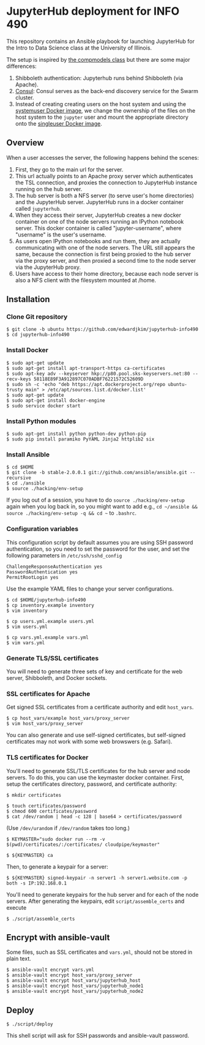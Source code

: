# JupyterHub deployment for INFO 490

This repository contains an Ansible playbook for launching JupyterHub for the
Intro to Data Science class at the University of Illinois.

The setup is inspired by [the compmodels class](https://github.com/compmodels/jupyterhub-deploy)
but there are some major differences:

1.  Shibboleth authentication: Jupyterhub runs behind Shibboleth (via Apache).
2.  [Consul](https://www.consul.io/): Consul serves as the back-end discovery service
    for the Swarm cluster.
3.  Instead of creating creating users on the host system and using the
    [systemuser Docker image](https://github.com/jupyter/dockerspawner/tree/master/systemuser),
    we change the ownership of the files on the host system to the `jupyter` user and mount
    the appropriate directory onto the
    [singleuser Docker image](https://github.com/jupyter/dockerspawner/tree/master/singleuser).


## Overview

When a user accesses the server, the following happens behind the scenes:

1.  First, they go to the main url for the server.
2.  This url actually points to an Apache proxy server which authenticates the TSL connection,
    and proxies the connection to JupyterHub instance running on the hub server. 
3.  The hub server is both a NFS server (to serve user's home directories) and the JupyterHub server.
    JupyterHub runs in a docker container called `jupyterhub`.
4.  When they access their server, JupyterHub creates a new docker container on one of the node servers
    running an IPython notebook server.
    This docker container is called "jupyter-username", where "username" is the user's username.
5.  As users open IPython notebooks and run them, they are actually communicating
    with one of the node servers.
    The URL still appears the same, because the connection is first being proxied to the hub server
    via the proxy server, and then proxied a second time to the node server via the JupyterHub proxy.
6.  Users have access to their home directory, because each node server is also a NFS client
    with the filesystem mounted at /home.

## Installation

### Clone Git repository

```shell
$ git clone -b ubuntu https://github.com/edwardjkim/jupyterhub-info490
$ cd jupyterhub-info490
```

### Install Docker

```shell
$ sudo apt-get update
$ sudo apt-get install apt-transport-https ca-certificates
$ sudo apt-key adv --keyserver hkp://p80.pool.sks-keyservers.net:80 --recv-keys 58118E89F3A912897C070ADBF76221572C52609D
$ sudo sh -c 'echo "deb https://apt.dockerproject.org/repo ubuntu-trusty main" > /etc/apt/sources.list.d/docker.list'
$ sudo apt-get update
$ sudo apt-get install docker-engine
$ sudo service docker start
```

### Install Python modules

```shell
$ sudo apt-get install python python-dev python-pip
$ sudo pip install paramiko PyYAML Jinja2 httplib2 six
```

### Install Ansible

```shell
$ cd $HOME
$ git clone -b stable-2.0.0.1 git://github.com/ansible/ansible.git --recursive
$ cd ./ansible
$ source ./hacking/env-setup
```

If you log out of a session, you have to do `source ./hacking/env-setup` again
when you log back in, so you might want to add e.g.,
`cd ~/ansible && source ./hacking/env-setup -q && cd ~` to `.bashrc`.

### Configuration variables

This configuration script by default assumes you are using SSH password authentication,
so you need to set the password for the user, and set the following parameters in
`/etc/ssh/sshd_config`

```
ChallengeResponseAuthentication yes
PasswordAuthentication yes
PermitRootLogin yes
```

Use the example YAML files to change your server configurations.

```shell
$ cd $HOME/jupyterhub-info490
$ cp inventory.example inventory
$ vim inventory
```

```shell
$ cp users.yml.example users.yml
$ vim users.yml
```

```shell
$ cp vars.yml.example vars.yml
$ vim vars.yml
```

### Generate TLS/SSL certificates

You will need to generate three sets of key and certificate for the web server,
Shibboleth, and Docker sockets.

### SSL certificates for Apache

Get signed SSL certificates from a certificate authority and edit `host_vars`.

```shell
$ cp host_vars/example host_vars/proxy_server
$ vim host_vars/proxy_server
```

You can also generate and use self-signed certificates, but self-signed certificates
may not work with some web browswers (e.g. Safari).

### TLS certificates for Docker

You'll need to generate SSL/TLS certificates for the hub server and node servers.
To do this, you can use the keymaster docker container.
First, setup the certificates directory, password, and certificate authority:

```shell
$ mkdir certificates

$ touch certificates/password
$ chmod 600 certificates/password
$ cat /dev/random | head -c 128 | base64 > certificates/password
```

(Use `/dev/urandom` if `/dev/random` takes too long.)

```shell
$ KEYMASTER="sudo docker run --rm -v $(pwd)/certificates/:/certificates/ cloudpipe/keymaster"

$ ${KEYMASTER} ca
```

Then, to generate a keypair for a server:

```shell
$ ${KEYMASTER} signed-keypair -n server1 -h server1.website.com -p both -s IP:192.168.0.1
```

You'll need to generate keypairs for the hub server and for each of the node servers.
After generating the keypairs, edit `script/assemble_certs` and execute

```shell
$ ./script/assemble_certs
```
## Encrypt with ansible-vault

Some files, such as SSL certificates and `vars.yml`, should not be stored in plain text.

```shell
$ ansible-vault encrypt vars.yml
$ ansible-vault encrypt host_vars/proxy_server
$ ansible-vault encrypt host_vars/jupyterhub_host
$ ansible-vault encrypt host_vars/jupyterhub_node1
$ ansible-vault encrypt host_vars/jupyterhub_node2
```

## Deploy

```shell
$ ./script/deploy
```

This shell script will ask for SSH passwords and ansible-vault password.
